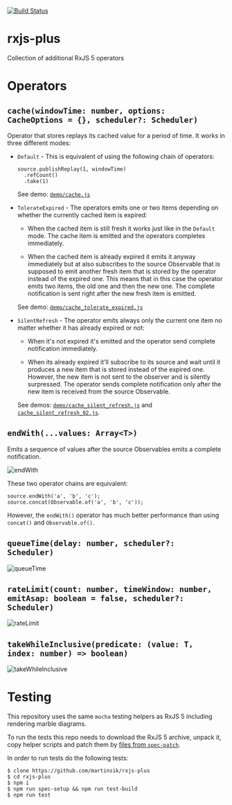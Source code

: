 [![Build Status](https://travis-ci.org/martinsik/rxjs-plus.svg?branch=master)](https://travis-ci.org/martinsik/rxjs-plus)

# rxjs-plus
Collection of additional RxJS 5 operators

# Operators

## `cache(windowTime: number, options: CacheOptions = {}, scheduler?: Scheduler)`

Operator that stores replays its cached value for a period of time. It works in three different modes:

- `Default` - This is equivalent of using the following chain of operators:

   ```
   source.publishReplay(1, windowTime)
     .refCount()
     .take(1)
   ```
   See demo: [`demo/cache.js`](https://github.com/martinsik/rxjs-plus/blob/master/demo/cache.js)

- `TolerateExpired` - The operators emits one or two items depending on whether the currently cached item is expired:

   - When the cached item is still fresh it works just like in the `Default` mode. The cache item is emitted and the operators completes immediately.
   
   - When the cached item is already expired it emits it anyway immediately but at also subscribes to the source Observable that is supposed to emit another fresh item that is stored by the operator instead of the expired one. This means that in this case the operator emits two items, the old one and then the new one. The complete notification is sent right after the new fresh item is emitted.
   
   See demo: [`demo/cache_tolerate_expired.js`](https://github.com/martinsik/rxjs-plus/blob/master/demo/cache_tolerate_expired.js)

- `SilentRefresh` - The operator emits always only the current one item no matter whether it has already expired or not:
 
   - When it's not expired it's emitted and the operator send complete notification immediately.
   
   - When its already expired it'll subscribe to its source and wait until it produces a new item that is stored instead of the expired one. However, the new item is not sent to the observer and is silently surpressed. The operator sends complete notification only after the new item is received from the source Observable.
   
   See demos: [`demo/cache_silent_refresh.js`](https://github.com/martinsik/rxjs-plus/blob/master/demo/cache_silent_refresh.js) and [`cache_silent_refresh_02.js`](https://github.com/martinsik/rxjs-plus/blob/master/demo/cache_silent_refresh_02.js).

## `endWith(...values: Array<T>)`

Emits a sequence of values after the source Observables emits a complete notification.

![endWith](https://raw.githubusercontent.com/martinsik/rxjs-plus/master/doc/endWith.png "The endWith() operator")

These two operator chains are equivalent:

```
source.endWith('a', 'b', 'c');
source.concat(Observable.of('a', 'b', 'c'));
```

However, the `endWith()` operator has much better performance than using `concat()` and `Observable.of()`.

## `queueTime(delay: number, scheduler?: Scheduler)`

![queueTime](https://raw.githubusercontent.com/martinsik/rxjs-plus/master/doc/queueTime.png "The queueTime() operator")

## `rateLimit(count: number, timeWindow: number, emitAsap: boolean = false, scheduler?: Scheduler)`

![rateLimit](https://raw.githubusercontent.com/martinsik/rxjs-plus/master/doc/rateLimit.png "The rateLimit() operator")


## `takeWhileInclusive(predicate: (value: T, index: number) => boolean)`

![takeWhileInclusive](https://raw.githubusercontent.com/martinsik/rxjs-plus/master/doc/takeWhileInclusive.png "The takeWhileInclusive() operator")

# Testing

This repository uses the same `mocha` testing helpers as RxJS 5 including rendering marble diagrams.

To run the tests this repo needs to download the RxJS 5 archive, unpack it, copy helper scripts and patch them by [files from `spec-patch`](https://github.com/martinsik/rxjs-plus/tree/master/spec-patch).

In order to run tests do the following tests:

```
$ clone https://github.com/martinsik/rxjs-plus
$ cd rxjs-plus
$ npm i
$ npm run spec-setup && npm run test-build
$ npm run test
```
